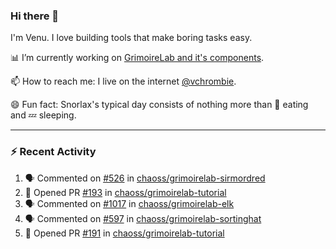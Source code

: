 ### Hi there 👋

I'm Venu. I love building tools that make boring tasks easy.

📊 I’m currently working on [GrimoireLab and it's components](https://chaoss.github.io/grimoirelab).

📫 How to reach me: I live on the internet [@vchrombie](https://www.google.co.in/search?q=vchrombie).

😄 Fun fact: Snorlax's typical day consists of nothing more than :doughnut: eating and :zzz: sleeping.

---

### :zap: Recent Activity

<!--START_SECTION:activity-->
1. 🗣 Commented on [#526](https://github.com/chaoss/grimoirelab-sirmordred/issues/526) in [chaoss/grimoirelab-sirmordred](https://github.com/chaoss/grimoirelab-sirmordred)
2. 💪 Opened PR [#193](https://github.com/chaoss/grimoirelab-tutorial/pull/193) in [chaoss/grimoirelab-tutorial](https://github.com/chaoss/grimoirelab-tutorial)
3. 🗣 Commented on [#1017](https://github.com/chaoss/grimoirelab-elk/issues/1017) in [chaoss/grimoirelab-elk](https://github.com/chaoss/grimoirelab-elk)
4. 🗣 Commented on [#597](https://github.com/chaoss/grimoirelab-sortinghat/issues/597) in [chaoss/grimoirelab-sortinghat](https://github.com/chaoss/grimoirelab-sortinghat)
5. 💪 Opened PR [#191](https://github.com/chaoss/grimoirelab-tutorial/pull/191) in [chaoss/grimoirelab-tutorial](https://github.com/chaoss/grimoirelab-tutorial)
<!--END_SECTION:activity-->

<!--
**vchrombie/vchrombie** is a ✨ _special_ ✨ repository because its `README.md` (this file) appears on your GitHub profile.

Here are some ideas to get you started:

- 🔭 I’m currently working on ...
- 🌱 I’m currently learning ...
- 👯 I’m looking to collaborate on ...
- 🤔 I’m looking for help with ...
- 💬 Ask me about ...
- 📫 How to reach me: ...
- 😄 Pronouns: ...
- ⚡ Fun fact: ...
-->
